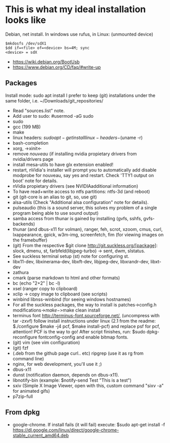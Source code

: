 # This is what my ideal installation looks like

Debian, net install. In windows use rufus, in Linux:
(unmounted device)

```
$mkdosfs /dev/sdX1
$dd if=<file> of=<device> bs=4M; sync
<device> = sdX
```

* https://wiki.debian.org/BootUsb
* https://www.debian.org/CD/faq/#write-up 

## Packages

Install mode: sudo apt install
I prefer to keep (git) installations under the same folder, i.e. ~/Downloads/git_repositories/

* Read "sources.list" note.
* Add user to sudo: #usermod -aG sudo <user>
* sudo
* gcc (199 MB)
* make
* linux headers: $sudo apt-get install linux-headers-$(uname -r)
* bash-completion
* xorg, ->xinit<-
* remove *nouveau* (if installing nvidia propietary drivers from nvidia/drivers page
* install mesa-utils to have glx extension enabled!
* restart, nVidia's installer will prompt you to automatically add disable modprobe for nouveau, say yes and restart. Check 'TTY1 output on boot' note for details.
* nVidia propietary drivers (see NVIDIAadditional information)
* To have read+write access to ntfs partitions: ntfs-3d (and reboot)
* git (git-core is an alias to git, so, use git)
* alsa-utils (Check "Additional alsa configuration" note for details).
* pulseaudio (this is a sound server, this solves my problem of a single program being able to use sound output)
* samba access from thunar is gained by installing (gvfs, sshfs, gvfs-backends)
* thunar (and dbus-x11 for volman), ranger, feh, scrot, xzoom, cmus, curl, lxappearance, gpick, w3m-img, screenfetch, fim (for viewing images on the framebuffer)
* (git) From the respective $git clone http://git.suckless.org/[package]: slock, dmenu, st, farbfeld(libjpeg-turbo) -> sent, dwm, slstatus.
* See suckless terminal setup (st) note for configuring st.
* libx11-dev, libxinerama-dev, libxft-dev, libjpeg-dev, libxrandr-dev, libxt-dev
* zathura
* cmark (parse markdown to html and other formats)
* bc (echo "2+2" | bc -l)
* xsel (ranger copy to clipboard)
* xclip -> copy image to clipboard (see scripts)
* winbind libnss-winbind (for seeing windows hostnames)
* For all the suckless packages, the way to install is patches->config.h modifications->$make->$make clean install
* terminus font http://terminus-font.sourceforge.net/, (uncompress with tar -zxvf) follow install instructions under linux (2.1 from the readme: $./configure $make -j4 pcf, $make install-pcf) and replace psf for pcf, attention! PCF is the way to go! After script finishes, run: $sudo dpkg-reconfigure fontconfig-config and enable bitmap fonts.
* (git) vim (see vim configuration)
* (git) fzf
* (.deb from the github page curl.. etc) ripgrep (use it as rg from command line)
* nginx, for web development, you'll use it ;)
* dbus-x11
* dunst (notification daemon, depends on dbus-x11).
* libnotify-bin (example: $notify-send Test "This is a test")
* sxiv (Simple X Image Viewer, open with this, custom command "sixv -a" for animated gifs)
* p7zip-full

## From dpkg

* google-chrome. If install fails (it will fail) execute: $sudo apt-get install -f
https://dl.google.com/linux/direct/google-chrome-stable_current_amd64.deb

